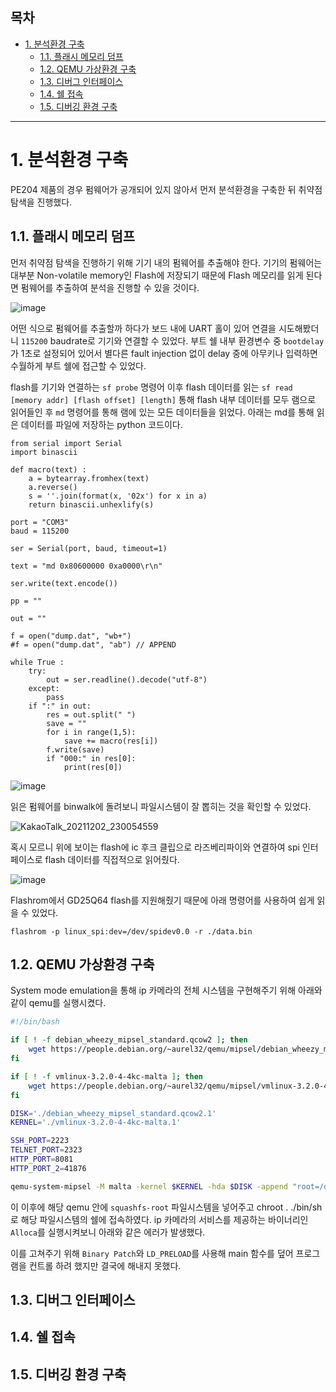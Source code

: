 ## 목차 <!-- omit in toc -->

- [1. 분석환경 구축](#1-분석환경-구축)
  - [1.1. 플래시 메모리 덤프](#11-플래시-메모리-덤프)
  - [1.2. QEMU 가상환경 구축](#12-qemu-가상환경-구축)
  - [1.3. 디버그 인터페이스](#13-디버그-인터페이스)
  - [1.4. 쉘 접속](#14-쉘-접속)
  - [1.5. 디버깅 환경 구축](#15-디버깅-환경-구축)

---

# 1. 분석환경 구축

PE204 제품의 경우 펌웨어가 공개되어 있지 않아서 먼저 분석환경을 구축한 뒤 취약점 탐색을 진행했다.

## 1.1. 플래시 메모리 덤프

먼저 취약점 탐색을 진행하기 위해 기기 내의 펌웨어를 추출해야 한다.
기기의 펌웨어는 대부분 Non-volatile memory인 Flash에 저장되기 때문에 Flash 메모리를 읽게 된다면 펌웨어를 추출하여 분석을 진행할 수 있을 것이다.

![image](https://user-images.githubusercontent.com/39231485/144432489-78a1c7c4-f80f-47d4-8faa-04d4c879cd12.png)

어떤 식으로 펌웨어를 추출할까 하다가 보드 내에 UART 홀이 있어 연결을 시도해봤더니 `115200` baudrate로 기기와 연결할 수 있었다.
부트 쉘 내부 환경변수 중 `bootdelay`가 1초로 설정되어 있어서 별다른 fault injection 없이 delay 중에 아무키나 입력하면 수월하게 부트 쉘에 접근할 수 있었다.

flash를 기기와 연결하는 `sf probe` 명령어 이후 flash 데이터를 읽는 `sf read [memory addr] [flash offset] [length]` 통해 flash 내부 데이터를 모두 램으로 읽어들인 후 `md` 명령어를 통해 램에 있는 모든 데이터들을 읽었다.
아래는 md를 통해 읽은 데이터를 파일에 저장하는 python 코드이다.
```
from serial import Serial
import binascii

def macro(text) :
	a = bytearray.fromhex(text)
	a.reverse()
	s = ''.join(format(x, '02x') for x in a)
	return binascii.unhexlify(s)

port = "COM3"
baud = 115200

ser = Serial(port, baud, timeout=1)

text = "md 0x80600000 0xa0000\r\n"

ser.write(text.encode())

pp = ""

out = ""

f = open("dump.dat", "wb+")
#f = open("dump.dat", "ab") // APPEND

while True :
	try:
		out = ser.readline().decode("utf-8")
	except:
		pass
	if ":" in out:
		res = out.split(" ")
		save = ""
		for i in range(1,5):
			save += macro(res[i])
		f.write(save)
		if "000:" in res[0]:
			print(res[0])
```
![image](https://user-images.githubusercontent.com/39231485/144435207-050426a0-a1f4-4fd4-8acf-49803aa11b6e.png)

읽은 펌웨어를 binwalk에 돌려보니 파일시스템이 잘 뽑히는 것을 확인할 수 있었다.

![KakaoTalk_20211202_230054559](https://user-images.githubusercontent.com/39231485/144436560-cb7071d4-f649-4fcc-a8da-1c510859eca6.jpg)

혹시 모르니 위에 보이는 flash에 ic 후크 클립으로 라즈베리파이와 연결하여 spi 인터페이스로 flash 데이터를 직접적으로 읽어줬다.

![image](https://user-images.githubusercontent.com/39231485/144437448-b5c978da-7af5-46a5-90b3-75cba6eae04e.png)

Flashrom에서 GD25Q64 flash를 지원해줬기 때문에 아래 명령어를 사용하여 쉽게 읽을 수 있었다.

`flashrom -p linux_spi:dev=/dev/spidev0.0 -r ./data.bin`

## 1.2. QEMU 가상환경 구축

System mode emulation을 통해 ip 카메라의 전체 시스템을 구현해주기 위해 아래와 같이 qemu를 실행시켰다.

```bash
#!/bin/bash

if [ ! -f debian_wheezy_mipsel_standard.qcow2 ]; then
	wget https://people.debian.org/~aurel32/qemu/mipsel/debian_wheezy_mipsel_standard.qcow2
fi

if [ ! -f vmlinux-3.2.0-4-4kc-malta ]; then
	wget https://people.debian.org/~aurel32/qemu/mipsel/vmlinux-3.2.0-4-4kc-malta
fi

DISK='./debian_wheezy_mipsel_standard.qcow2.1'
KERNEL='./vmlinux-3.2.0-4-4kc-malta.1'

SSH_PORT=2223
TELNET_PORT=2323
HTTP_PORT=8081
HTTP_PORT_2=41876

qemu-system-mipsel -M malta -kernel $KERNEL -hda $DISK -append "root=/dev/sda1" -nographic -redir tcp:$SSH_PORT::22 -redir tcp:$TELNET_PORT::23 -redir tcp:$HTTP_PORT::80 -redir tcp:$HTTP_PORT_2::41876
```

이 이후에 해당 qemu 안에 `squashfs-root` 파일시스템을 넣어주고 chroot . ./bin/sh로 해당 파일시스템의 쉘에 접속하였다.
ip 카메라의 서비스를 제공하는 바이너리인 `Alloca`를 실행시켜보니 아래와 같은 에러가 발생했다.

이를 고쳐주기 위해 `Binary Patch`와 `LD_PRELOAD`를 사용해 main 함수를 덮어 프로그램을 컨트롤 하려 했지만 결국에 해내지 못했다.

## 1.3. 디버그 인터페이스


## 1.4. 쉘 접속


## 1.5. 디버깅 환경 구축
